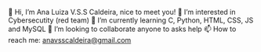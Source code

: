 👋 Hi, I’m Ana Luiza V.S.S Caldeira, nice to meet you!
👀 I’m interested in Cybersecutity (red team)
🌱 I’m currently learning C, Python, HTML, CSS, JS and MySQL
💞️ I’m looking to collaborate anyone to asks help
📫 How to reach me: anavsscaldeira@gmail.com
